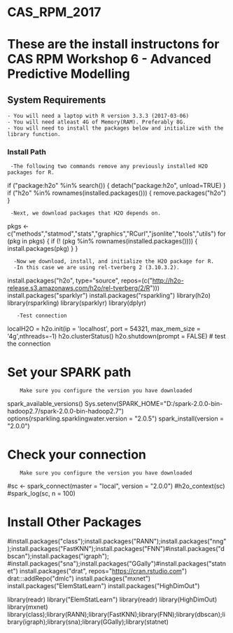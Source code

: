 # CAS_RPM_2017
# These are the install instructons for CAS RPM Workshop 6 - Advanced Predictive Modelling

## System Requirements
    - You will need a laptop with R version 3.3.3 (2017-03-06)
    - You will need atleast 4G of Memory(RAM). Preferably 8G.
    - You will need to install the packages below and initialize with the library function. 
### Install Path
     -The following two commands remove any previously installed H2O packages for R.
if ("package:h2o" %in% search()) { detach("package:h2o", unload=TRUE) }
if ("h2o" %in% rownames(installed.packages())) { remove.packages("h2o") }

     -Next, we download packages that H2O depends on.
pkgs <- c("methods","statmod","stats","graphics","RCurl","jsonlite","tools","utils")
for (pkg in pkgs) {
  if (! (pkg %in% rownames(installed.packages()))) { install.packages(pkg) }
}

      -Now we download, install, and initialize the H2O package for R. 
      -In this case we are using rel-tverberg 2 (3.10.3.2).
install.packages("h2o", type="source", repos=(c("http://h2o-release.s3.amazonaws.com/h2o/rel-tverberg/2/R")))
install.packages("sparklyr")
install.packages("rsparkling")
library(h2o)
library(rsparkling)
library(sparklyr)
library(dplyr)

       -Test connection
localH2O = h2o.init(ip = 'localhost', port = 54321, max_mem_size = '4g',nthreads=-1)
h2o.clusterStatus()
h2o.shutdown(prompt = FALSE) # test the connection

# Set your SPARK path
        Make sure you configure the version you have downloaded
spark_available_versions()
Sys.setenv(SPARK_HOME="D:/spark-2.0.0-bin-hadoop2.7/spark-2.0.0-bin-hadoop2.7") 
options(rsparkling.sparklingwater.version = "2.0.5") 
spark_install(version = "2.0.0") 

# Check your connection
        Make sure you configure the version you have downloaded
#sc <- spark_connect(master = "local", version = "2.0.0")
#h2o_context(sc)
#spark_log(sc, n = 100)


# Install Other Packages

#install.packages("class");install.packages("RANN");install.packages("nng");install.packages("FastKNN");install.packages("FNN")#install.packages("dbscan");install.packages("igraph");
#install.packages("sna");install.packages("GGally")#install.packages("statnet")
install.packages("drat", repos="https://cran.rstudio.com")
drat:::addRepo("dmlc")
install.packages("mxnet")
install.packages("ElemStatLearn")
install.packages("HighDimOut")

library(readr)
library("ElemStatLearn")
library(readr)
library(HighDimOut)
library(mxnet)
library(class);library(RANN);library(FastKNN);library(FNN);library(dbscan);library(igraph);library(sna);library(GGally);library(statnet)



   
